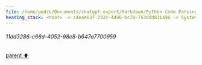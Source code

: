 ```yaml
---
file: /home/pedro/Documents/chatgpt_export/Markdown/Python Code Parsing Simulation.md
heading_stack: <root> -> c4eae637-232c-4496-bc70-753ddd81ba96 -> System -> c5df0cbc-e9fb-4d62-aeed-bcacaa85e110 -> System -> aaa2117c-13e4-4cb9-ba7c-ceab891c0d9c -> User -> Importing the necessary module and initializing the parser and language objects -> Getting the Python language and parser -> Parsing the sample code -> Constructing the query to find all definitions of classes or functions -> Creating the query -> Capturing the nodes -> Displaying the captures -> 8e3bd3ee-59e8-4e34-828c-20572fbdd435 -> Assistant -> aaa2be76-f4f3-4cf3-954a-244cca89494f -> User -> 11dd3286-c68d-4052-98e8-b647a7700959
---
```

###### 11dd3286-c68d-4052-98e8-b647a7700959
[parent ⬆️](#aaa2be76-f4f3-4cf3-954a-244cca89494f)
